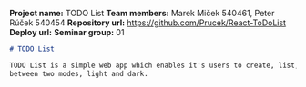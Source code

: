 **Project name:** TODO List
**Team members:** Marek Miček 540461, Peter Rúček 540454
**Repository url:** https://github.com/Prucek/React-ToDoList
**Deploy url:** <url>
**Seminar group:** 01

```md
# TODO List

TODO List is a simple web app which enables it's users to create, list, update, delete and filter their TODO tasks. Users have to be registered into system to make these actions. Each TODO task is described by it's name, desciption, duration, deadline, status (planned, in progress, finished) and category. Category describes task little bit more with it's name (shopping, school...), default duration and color (something like colorful papersticks on walls). Some categories like school, workout, shopping already exists in app, but users can create their own default categories used for creating new tasks. Users also can filter in list of their tasks on various criteria (task's status, category, progress ...). App also enables switching
between two modes, light and dark.

```
